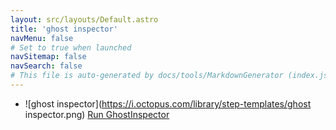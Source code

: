 ```yaml
---
layout: src/layouts/Default.astro
title: 'ghost inspector'
navMenu: false
# Set to true when launched
navSitemap: false
navSearch: false
# This file is auto-generated by docs/tools/MarkdownGenerator (index.js)
---
```


<ul>

<li>

![ghost inspector](https://i.octopus.com/library/step-templates/ghost inspector.png) [Run GhostInspector](/integrations/ghost-inspector/run-ghostinspector)

</li>
        
</ul>
